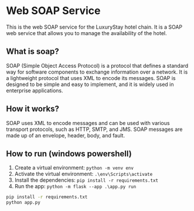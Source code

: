 # Web SOAP Service
This is the web SOAP service for the LuxuryStay hotel chain. It is a SOAP web service that allows you to manage the availability of the hotel.

## What is soap?
SOAP (Simple Object Access Protocol) is a protocol that defines a standard way for software components to exchange information over a network. It is a lightweight protocol that uses XML to encode its messages. SOAP is designed to be simple and easy to implement, and it is widely used in enterprise applications.

## How it works?
SOAP uses XML to encode messages and can be used with various transport protocols, such as HTTP, SMTP, and JMS. SOAP messages are made up of an envelope, header, body, and fault.

## How to run (windows powershell)
1. Create a virtual environment: `python -m venv env`
2. Activate the virtual environment: `.\env\Scripts\activate`
3. Install the dependencies: `pip install -r requirements.txt`
4. Run the app: `python -m flask --app .\app.py run`

```bash
pip install -r requirements.txt
python app.py
```